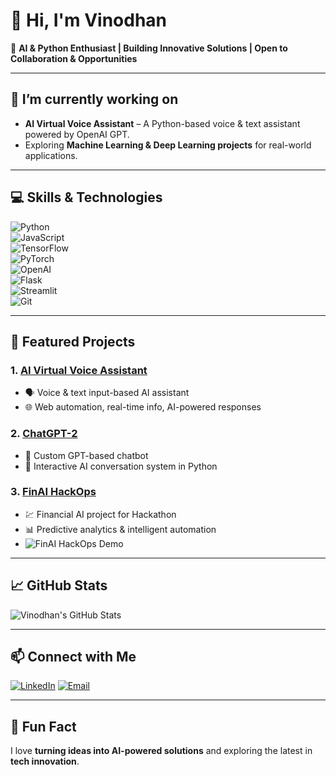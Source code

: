 # 👋 Hi, I'm Vinodhan  
🚀 **AI & Python Enthusiast | Building Innovative Solutions | Open to Collaboration & Opportunities**  

---

## 🔭 I’m currently working on
- **AI Virtual Voice Assistant** – A Python-based voice & text assistant powered by OpenAI GPT.  
- Exploring **Machine Learning & Deep Learning projects** for real-world applications.  

---

## 💻 Skills & Technologies
![Python](https://img.shields.io/badge/-Python-3776AB?style=flat-square&logo=python&logoColor=white)  
![JavaScript](https://img.shields.io/badge/-JavaScript-F7DF1E?style=flat-square&logo=javascript&logoColor=black)  
![TensorFlow](https://img.shields.io/badge/-TensorFlow-FF6F00?style=flat-square&logo=tensorflow&logoColor=white)  
![PyTorch](https://img.shields.io/badge/-PyTorch-EE4C2C?style=flat-square&logo=pytorch&logoColor=white)  
![OpenAI](https://img.shields.io/badge/-OpenAI-412991?style=flat-square&logo=openai&logoColor=white)  
![Flask](https://img.shields.io/badge/-Flask-000000?style=flat-square&logo=flask&logoColor=white)  
![Streamlit](https://img.shields.io/badge/-Streamlit-FF4B4B?style=flat-square&logo=streamlit&logoColor=white)  
![Git](https://img.shields.io/badge/-Git-F05032?style=flat-square&logo=git&logoColor=white)  

---

## 📌 Featured Projects

### 1. [AI Virtual Voice Assistant](https://github.com/vinodhan07/AI_Virutal_VOICE_ASSIT)
- 🗣️ Voice & text input-based AI assistant  
- 🌐 Web automation, real-time info, AI-powered responses  

### 2. [ChatGPT-2](https://github.com/vinodhan07/Chatgpt-2.git)
- 🤖 Custom GPT-based chatbot  
- 💬 Interactive AI conversation system in Python    

### 3. [FinAI HackOps](https://github.com/vinodhan07/finai-hackops-10799-23158.git)
- 💹 Financial AI project for Hackathon  
- 📊 Predictive analytics & intelligent automation  
- ![FinAI HackOps Demo](https://media.giphy.com/media/xT9IgG50Fb7Mi0prBC/giphy.gif)  

---

## 📈 GitHub Stats
![Vinodhan's GitHub Stats](https://github-readme-stats.vercel.app/api?username=vinodhan07&show_icons=true&theme=radical)  

---

## 📫 Connect with Me
[![LinkedIn](https://img.shields.io/badge/LinkedIn-0077B5?style=flat-square&logo=linkedin&logoColor=white)](https://www.linkedin.com/in/vinodhan21/) 
[![Email](https://img.shields.io/badge/Email-D14836?style=flat-square&logo=gmail&logoColor=white)](mailto:vinovb21@gmail.com)  

---

## 💬 Fun Fact
I love **turning ideas into AI-powered solutions** and exploring the latest in **tech innovation**.
